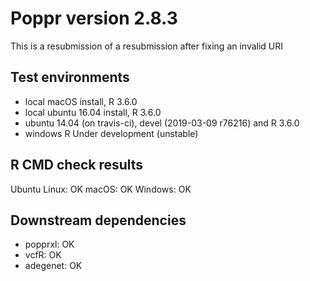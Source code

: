 # Poppr version 2.8.3

This is a resubmission of a resubmission after fixing an invalid URI

## Test environments

* local macOS install, R 3.6.0
* local ubuntu 16.04 install, R 3.6.0
* ubuntu 14.04 (on travis-ci), devel (2019-03-09 r76216) and R 3.6.0
* windows R Under development (unstable) 

## R CMD check results

Ubuntu Linux: OK
macOS:        OK
Windows:      OK 

## Downstream dependencies

- popprxl:  OK
- vcfR:     OK
- adegenet: OK

